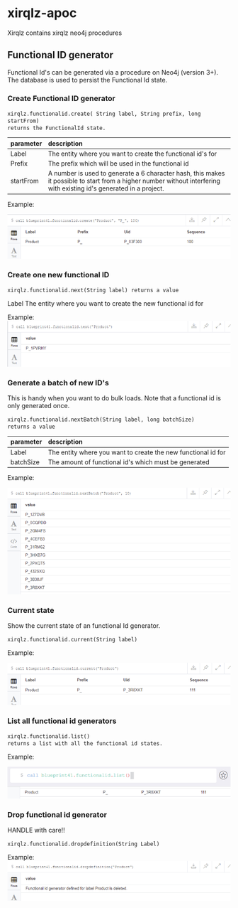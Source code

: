 # xirqlz-apoc

Xirqlz contains xirqlz neo4j procedures

## Functional ID generator

Functional Id's can be generated via a procedure on Neo4j (version 3+). The database is used to persist the Functional Id state. 

### Create Functional ID generator

```
xirqlz.functionalid.create( String label, String prefix, long startFrom)
returns the FunctionalId state.
```
|parameter|description|
|:--------|:----------|
|Label|The entity where you want to create the functional id's for|
|Prefix|The prefix which will be used in the functional id|
|startFrom|A number is used to generate a 6 character hash, this makes it possible to start from a higher number without interfering with existing id's generated in a project.

Example:

<img src="call_create.png"/>


### Create one new functional ID

```
xirqlz.functionalid.next(String label) returns a value
```

Label	The entity where you want to create the new functional id for

Example:
<img src="call_newid.png"/>

### Generate a batch of new ID's

This is handy when you want to do bulk loads. Note that a functional id is only generated once.

```
xirqlz.functionalid.nextBatch(String label, long batchSize)
returns a value
```
|parameter|description|
|:--------|:----------|
|Label|The entity where you want to create the new functional id for|
|batchSize|	The amount of functional id's which must be generated

Example:

<img src="call_batchids.png"/>

### Current state 

Show the current state of an functional Id generator.
```
xirqlz.functionalid.current(String label)
```

Example:

<img src="call_current.png"/>

 
### List all functional id generators

```
xirqlz.functionalid.list()
returns a list with all the functional id states.
```
Example:

<img src="call_list.png"/>
 

### Drop functional id generator
HANDLE with care!!

```
xirqlz.functionalid.dropdefinition(String Label)
```

Example:
<img src="call_drop.png"/> 
